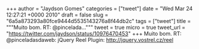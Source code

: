 
+++
author = "Jaydson Gomes"
categories = ["tweet"]
date = "Wed Mar 24 12:27:21 +0000 2010"
draft = false
slug = "6a5a873293a80fce9444d5535143276a8f44db2c"
tags = ["tweet"]
title = """Muito bom. RT: @pincelada..."""
tweet = true
micro = true
tweet_url = "https://twitter.com/jaydson/status/10976470453"
+++
Muito bom. RT: @pinceladasdaweb: jQuery Reel Plugin: http://jquery.vostrel.cz/reel
